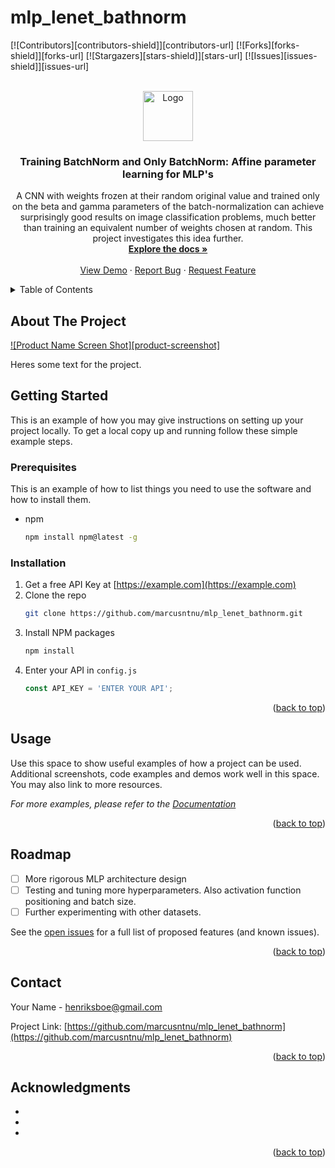 # mlp_lenet_bathnorm

<div id="top"></div>
<!--
*** Thanks for checking out the Best-README-Template. If you have a suggestion
*** that would make this better, please fork the repo and create a pull request
*** or simply open an issue with the tag "enhancement".
*** Don't forget to give the project a star!
*** Thanks again! Now go create something AMAZING! :D
-->



<!-- PROJECT SHIELDS -->
<!--
*** I'm using markdown "reference style" links for readability.
*** Reference links are enclosed in brackets [ ] instead of parentheses ( ).
*** See the bottom of this document for the declaration of the reference variables
*** for contributors-url, forks-url, etc. This is an optional, concise syntax you may use.
*** https://www.markdownguide.org/basic-syntax/#reference-style-links
-->
[![Contributors][contributors-shield]][contributors-url]
[![Forks][forks-shield]][forks-url]
[![Stargazers][stars-shield]][stars-url]
[![Issues][issues-shield]][issues-url]


<!-- PROJECT LOGO -->
<br />
<div align="center">
  <a href="https://github.com/marcusntnu/mlp_lenet_bathnorm">
    <img src="images/logo.png" alt="Logo" width="80" height="80">
  </a>

<h3 align="center">Training BatchNorm and Only BatchNorm: Affine parameter learning for MLP's</h3>

  <p align="center">
    A CNN with weights frozen at their random original value and trained only on the beta and gamma parameters of the batch-normalization can achieve surprisingly good results on image classification problems, much better than training an equivalent number of weights chosen at random. This project investigates this idea further.
    <br />
    <a href="https://github.com/marcusntnu/mlp_lenet_bathnorm"><strong>Explore the docs »</strong></a>
    <br />
    <br />
    <a href="https://github.com/marcusntnu/mlp_lenet_bathnorm">View Demo</a>
    ·
    <a href="https://github.com/marcusntnu/mlp_lenet_bathnorm/issues">Report Bug</a>
    ·
    <a href="https://github.com/marcusntnu/mlp_lenet_bathnorm/issues">Request Feature</a>
  </p>
</div>



<!-- TABLE OF CONTENTS -->
<details>
  <summary>Table of Contents</summary>
  <ol>
    <li>
      <a href="#about-the-project">About The Project</a>
      <ul>
        <li><a href="#built-with">Built With</a></li>
      </ul>
    </li>
    <li>
      <a href="#getting-started">Getting Started</a>
      <ul>
        <li><a href="#prerequisites">Prerequisites</a></li>
        <li><a href="#installation">Installation</a></li>
      </ul>
    </li>
    <li><a href="#usage">Usage</a></li>
    <li><a href="#roadmap">Roadmap</a></li>
    <li><a href="#contact">Contact</a></li>
    <li><a href="#acknowledgments">Acknowledgments</a></li>
  </ol>
</details>



<!-- ABOUT THE PROJECT -->
## About The Project

[![Product Name Screen Shot][product-screenshot]](https://example.com)

Heres some text for the project.


<!-- GETTING STARTED -->
## Getting Started

This is an example of how you may give instructions on setting up your project locally.
To get a local copy up and running follow these simple example steps.

### Prerequisites

This is an example of how to list things you need to use the software and how to install them.
* npm
  ```sh
  npm install npm@latest -g
  ```

### Installation

1. Get a free API Key at [https://example.com](https://example.com)
2. Clone the repo
   ```sh
   git clone https://github.com/marcusntnu/mlp_lenet_bathnorm.git
   ```
3. Install NPM packages
   ```sh
   npm install
   ```
4. Enter your API in `config.js`
   ```js
   const API_KEY = 'ENTER YOUR API';
   ```

<p align="right">(<a href="#top">back to top</a>)</p>



<!-- USAGE EXAMPLES -->
## Usage

Use this space to show useful examples of how a project can be used. Additional screenshots, code examples and demos work well in this space. You may also link to more resources.

_For more examples, please refer to the [Documentation](https://example.com)_

<p align="right">(<a href="#top">back to top</a>)</p>



<!-- ROADMAP -->
## Roadmap

- [ ] More rigorous MLP architecture design
- [ ] Testing and tuning more hyperparameters. Also activation function positioning and batch size. 
- [ ] Further experimenting with other datasets.

See the [open issues](https://github.com/marcusntnu/mlp_lenet_bathnorm/issues) for a full list of proposed features (and known issues).

<p align="right">(<a href="#top">back to top</a>)</p>


<!-- CONTACT -->
## Contact

Your Name - henriksboe@gmail.com

Project Link: [https://github.com/marcusntnu/mlp_lenet_bathnorm](https://github.com/marcusntnu/mlp_lenet_bathnorm)

<p align="right">(<a href="#top">back to top</a>)</p>



<!-- ACKNOWLEDGMENTS -->
## Acknowledgments

* []()
* []()
* []()

<p align="right">(<a href="#top">back to top</a>)</p>
